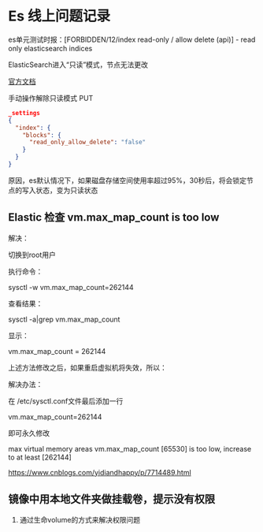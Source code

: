 # Es 线上问题记录

es单元测试时报：[FORBIDDEN/12/index read-only / allow delete (api)] - read only elasticsearch indices

ElasticSearch进入“只读”模式，节点无法更改


[官方文档](https://www.elastic.co/guide/en/elasticsearch/reference/current/disk-allocator.html)

手动操作解除只读模式
PUT 
```json
_settings
{
  "index": {
    "blocks": {
      "read_only_allow_delete": "false"
    }
  }
}
```

原因，es默认情况下，如果磁盘存储空间使用率超过95%，30秒后，将会锁定节点的写入状态，变为只读状态

## Elastic 检查 vm.max_map_count is too low

解决：

切换到root用户

执行命令：

sysctl -w vm.max_map_count=262144

查看结果：

sysctl -a|grep vm.max_map_count

显示：

vm.max_map_count = 262144



上述方法修改之后，如果重启虚拟机将失效，所以：

解决办法：

在   /etc/sysctl.conf文件最后添加一行

vm.max_map_count=262144

即可永久修改


max virtual memory areas vm.max_map_count [65530] is too low, increase to at least [262144]

https://www.cnblogs.com/yidiandhappy/p/7714489.html


## 镜像中用本地文件夹做挂载卷，提示没有权限

1. 通过生命volume的方式来解决权限问题
